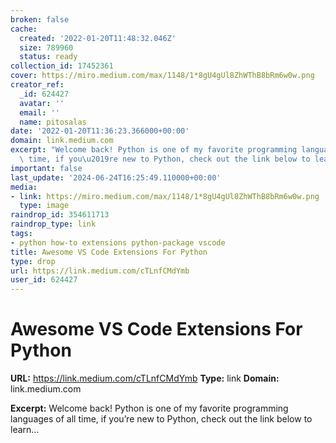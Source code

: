 ```yaml
---
broken: false
cache:
  created: '2022-01-20T11:48:32.046Z'
  size: 789960
  status: ready
collection_id: 17452361
cover: https://miro.medium.com/max/1148/1*8gU4gUl8ZhWThB8bRm6w0w.png
creator_ref:
  _id: 624427
  avatar: ''
  email: ''
  name: pitosalas
date: '2022-01-20T11:36:23.366000+00:00'
domain: link.medium.com
excerpt: "Welcome back! Python is one of my favorite programming languages of all\
  \ time, if you\u2019re new to Python, check out the link below to learn\u2026"
important: false
last_update: '2024-06-24T16:25:49.110000+00:00'
media:
- link: https://miro.medium.com/max/1148/1*8gU4gUl8ZhWThB8bRm6w0w.png
  type: image
raindrop_id: 354611713
raindrop_type: link
tags:
- python how-to extensions python-package vscode
title: Awesome VS Code Extensions For Python
type: drop
url: https://link.medium.com/cTLnfCMdYmb
user_id: 624427
---
```


# Awesome VS Code Extensions For Python

**URL:** https://link.medium.com/cTLnfCMdYmb
**Type:** link
**Domain:** link.medium.com

**Excerpt:** Welcome back! Python is one of my favorite programming languages of all time, if you’re new to Python, check out the link below to learn…
